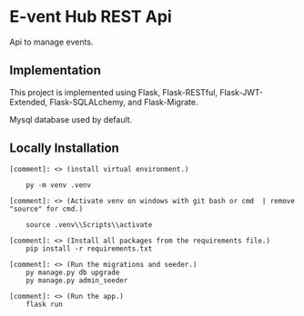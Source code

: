 # E-vent Hub REST Api

Api to manage events.

## Implementation

This project is implemented using Flask, Flask-RESTful, Flask-JWT-Extended, Flask-SQLALchemy, and Flask-Migrate.

Mysql database used by default.

## Locally Installation

```
[comment]: <> (install virtual environment.)

    py -m venv .venv

[comment]: <> (Activate venv on windows with git bash or cmd  | remove "source" for cmd.)

    source .venv\\Scripts\\activate

[comment]: <> (Install all packages from the requirements file.)
    pip install -r requirements.txt

[comment]: <> (Run the migrations and seeder.)
    py manage.py db upgrade
    py manage.py admin_seeder

[comment]: <> (Run the app.)
    flask run
```
